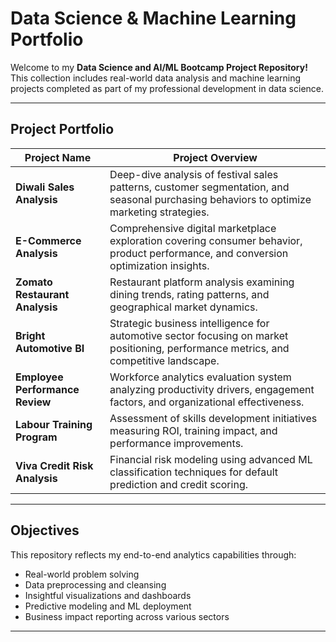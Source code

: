 #  Data Science & Machine Learning Portfolio

Welcome to my **Data Science and AI/ML Bootcamp Project Repository!**  
This collection includes real-world data analysis and machine learning projects completed as part of my professional development in data science.

---

##  Project Portfolio

|  **Project Name**              |  **Project Overview** |
|-------------------------------|-------------------------|
| **Diwali Sales Analysis**         | Deep-dive analysis of festival sales patterns, customer segmentation, and seasonal purchasing behaviors to optimize marketing strategies. |
| **E-Commerce Analysis**           | Comprehensive digital marketplace exploration covering consumer behavior, product performance, and conversion optimization insights. |
| **Zomato Restaurant Analysis**   | Restaurant platform analysis examining dining trends, rating patterns, and geographical market dynamics. |
| **Bright Automotive BI**         | Strategic business intelligence for automotive sector focusing on market positioning, performance metrics, and competitive landscape. |
| **Employee Performance Review** | Workforce analytics evaluation system analyzing productivity drivers, engagement factors, and organizational effectiveness. |
| **Labour Training Program**      | Assessment of skills development initiatives measuring ROI, training impact, and performance improvements. |
| **Viva Credit Risk Analysis**     | Financial risk modeling using advanced ML classification techniques for default prediction and credit scoring. |

---

## Objectives

This repository reflects my end-to-end analytics capabilities through:

-  Real-world problem solving  
-  Data preprocessing and cleansing  
-  Insightful visualizations and dashboards  
-  Predictive modeling and ML deployment  
-  Business impact reporting across various sectors

---
